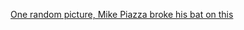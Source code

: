 [One random picture, Mike Piazza broke his bat on this](https://www.flickr.com/photos/21983356@N00/231487081)